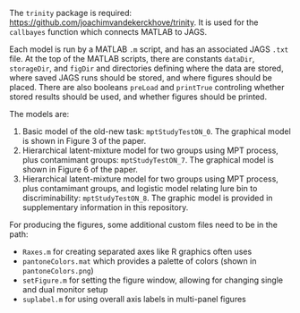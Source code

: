The `trinity` package is required: https://github.com/joachimvandekerckhove/trinity. It is used for the `callbayes` function which connects MATLAB to JAGS.

Each model is run by a MATLAB `.m` script, and has an associated JAGS `.txt` file. At the top of the MATLAB scripts, there are constants `dataDir`, `storageDir`, and `figDir` and directories defining where the data are stored, where saved JAGS runs should be stored, and where figures should be placed. There are also booleans `preLoad` and `printTrue` controling whether stored results should be used, and whether figures should be printed.

The models are:

1. Basic model of the old-new task: `mptStudyTestON_0`. The graphical model is shown in Figure 3 of the paper.
2. Hierarchical latent-mixture model for two groups using MPT process, plus contamimant groups: `mptStudyTestON_7`. The graphical model is shown in Figure 6 of the paper.
3. Hierarchical latent-mixture model for two groups using MPT process, plus contamimant groups, and logistic model relating lure bin to discriminability: `mptStudyTestON_8`. The graphic model is provided in supplementary information in this repository.

For producing the figures, some additional custom files need to be in the path:
- `Raxes.m` for creating separated axes like R graphics often uses
- `pantoneColors.mat` which provides a palette of colors (shown in `pantoneColors.png`)
- `setFigure.m` for setting the figure window, allowing for changing single and dual monitor setup
- `suplabel.m` for using overall axis labels in multi-panel figures

